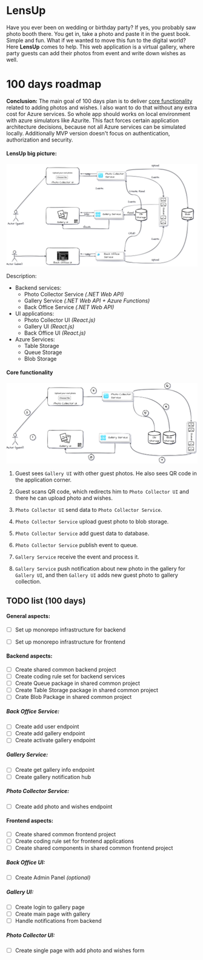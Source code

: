 # LensUp

Have you ever been on wedding or birthday party? If yes, you probably saw photo booth there. You get in, take a photo and paste it in the guest book. Simple and fun. What if we wanted to move this fun to the digital world? Here **LensUp** comes to help. This web application is a virtual gallery, where party guests can add their photos from event and write down wishes as well.



# 100 days roadmap

**Conclusion:** The main goal of 100 days plan is to deliver [core functionality](#core-functionality) related to adding photos and wishes. I also want to do that without any extra cost for Azure services. So whole app should works on local environment with azure simulators like Azurite. This fact forces certain application architecture decisions, because not all Azure services can be simulated locally. Additionally MVP version doesn't focus on authentication, authorization and security.

#### LensUp big picture:

![lens-up-big-picture](/docs/lens-up-big-picture.svg)



Description:

- Backend services:
  - Photo Collector Service *(.NET Web API)*
  - Gallery Service *(.NET Web API + Azure Functions)*
  - Back Office Service *(.NET Web API)*
- UI applications:
  - Photo Collector UI *(React.js)*
  - Gallery UI *(React.js)*
  - Back Office UI *(React.js)*
- Azure Services:
  - Table Storage
  - Queue Storage
  - Blob Storage



#### Core functionality

![lens-up-core-func](/docs/lens-up-core-func.svg)

1. Guest sees `Gallery UI` with other guest photos. He also sees QR code in the application corner.

2. Guest scans QR code, which redirects him to `Photo Collector UI` and there he can upload photo and wishes.

3. `Photo Collector UI` send data to `Photo Collector Service`.

4. `Photo Collector Service` upload guest photo to blob storage.

5. `Photo Collector Service` add guest data to database.

6. `Photo Collector Service` publish event to queue.

7. `Gallery Service` receive the event and process it.

8. `Gallery Service` push notification about new photo in the gallery for `Gallery UI`, and then `Gallery UI` adds new guest photo to gallery collection.

   

## TODO list (100 days)

#### General aspects:

- [ ] Set up monorepo infrastructure for backend
- [ ] Set up monorepo infrastructure for frontend 



#### Backend aspects:

- [ ] Create shared common backend project
- [ ] Create coding rule set for backend services
- [ ] Create Queue package in shared common project
- [ ] Create Table Storage package in shared common project
- [ ] Crate Blob Package in shared common project

##### Back Office Service:

- [ ] Create add user endpoint
- [ ] Create add gallery endpoint
- [ ] Create activate gallery endpoint

##### Gallery Service:

- [ ] Create get gallery info endpoint
- [ ] Create gallery notification hub

##### Photo Collector Service:

- [ ] Create add photo and wishes endpoint



#### Frontend aspects: 

- [ ] Create shared common frontend project
- [ ] Create coding rule set for frontend applications
- [ ] Create shared components in shared common frontend project

##### Back Office UI:

- [ ] Create Admin Panel *(optional)*

##### Gallery UI:

- [ ] Create login to gallery page
- [ ] Create main page with gallery
- [ ] Handle notifications from backend

##### Photo Collector UI:

- [ ] Create single page with add photo and wishes form
